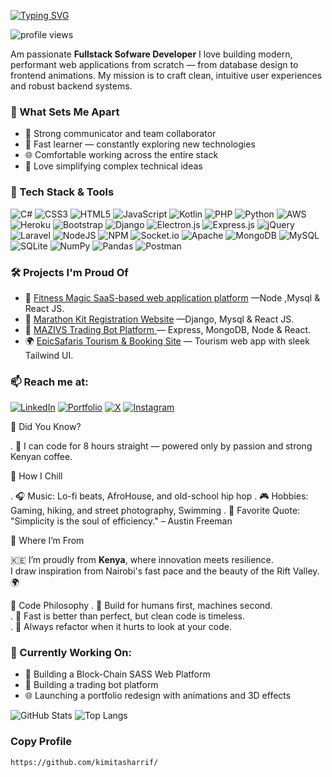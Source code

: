 [![Typing SVG](https://readme-typing-svg.demolab.com?font=Fira+Code&size=30&pause=1000&color=0CF709&vCenter=true&width=1000&height=60&lines=Hello++%F0%9F%91%8B+I+am+Sharrif+Kimita)](https://git.io/typing-svg)

<p align="left">
  <img src="https://komarev.com/ghpvc/?username=kimitasharrif&label=Profile%20views&color=0e75b6&style=flat" alt="profile views" />
</p>

 Am passionate **Fullstack Sofware Developer** 
I love building modern, performant web applications from scratch — from database design to frontend animations. My mission is to craft clean, intuitive user experiences and robust backend systems.

### 🧠 What Sets Me Apart

- 🤝 Strong communicator and team collaborator
- 🚀 Fast learner — constantly exploring new technologies
- 🌐 Comfortable working across the entire stack
- 💬 Love simplifying complex technical ideas


### 🚀 Tech Stack & Tools
![C#](https://img.shields.io/badge/c%23-%23239120.svg?style=for-the-badge&logo=c-sharp&logoColor=white)
![CSS3](https://img.shields.io/badge/css3-%231572B6.svg?style=for-the-badge&logo=css3&logoColor=white)
![HTML5](https://img.shields.io/badge/html5-%23E34F26.svg?style=for-the-badge&logo=html5&logoColor=white)
![JavaScript](https://img.shields.io/badge/javascript-%23323330.svg?style=for-the-badge&logo=javascript&logoColor=%23F7DF1E)
![Kotlin](https://img.shields.io/badge/kotlin-%230095D5.svg?style=for-the-badge&logo=kotlin&logoColor=white)
![PHP](https://img.shields.io/badge/php-%23777BB4.svg?style=for-the-badge&logo=php&logoColor=white)
![Python](https://img.shields.io/badge/python-3670A0?style=for-the-badge&logo=python&logoColor=ffdd54)
![AWS](https://img.shields.io/badge/AWS-%23FF9900.svg?style=for-the-badge&logo=amazon-aws&logoColor=white)
![Heroku](https://img.shields.io/badge/heroku-%23430098.svg?style=for-the-badge&logo=heroku&logoColor=white)
![Bootstrap](https://img.shields.io/badge/bootstrap-%23563D7C.svg?style=for-the-badge&logo=bootstrap&logoColor=white)
![Django](https://img.shields.io/badge/django-%23092E20.svg?style=for-the-badge&logo=django&logoColor=white)
![Electron.js](https://img.shields.io/badge/Electron-191970?style=for-the-badge&logo=Electron&logoColor=white)
![Express.js](https://img.shields.io/badge/express.js-%23404d59.svg?style=for-the-badge&logo=express&logoColor=%2361DAFB)
![jQuery](https://img.shields.io/badge/jquery-%230769AD.svg?style=for-the-badge&logo=jquery&logoColor=white)
![Laravel](https://img.shields.io/badge/laravel-%23FF2D20.svg?style=for-the-badge&logo=laravel&logoColor=white)
![NodeJS](https://img.shields.io/badge/node.js-6DA55F?style=for-the-badge&logo=node.js&logoColor=white)
![NPM](https://img.shields.io/badge/NPM-%23000000.svg?style=for-the-badge&logo=npm&logoColor=white)
![Socket.io](https://img.shields.io/badge/Socket.io-black?style=for-the-badge&logo=socket.io&badgeColor=010101)
![Apache](https://img.shields.io/badge/apache-%23D42029.svg?style=for-the-badge&logo=apache&logoColor=white)
![MongoDB](https://img.shields.io/badge/MongoDB-%234ea94b.svg?style=for-the-badge&logo=mongodb&logoColor=white)
![MySQL](https://img.shields.io/badge/mysql-%2300f.svg?style=for-the-badge&logo=mysql&logoColor=white)
![SQLite](https://img.shields.io/badge/sqlite-%2307405e.svg?style=for-the-badge&logo=sqlite&logoColor=white)
![NumPy](https://img.shields.io/badge/numpy-%23013243.svg?style=for-the-badge&logo=numpy&logoColor=white)
![Pandas](https://img.shields.io/badge/pandas-%23150458.svg?style=for-the-badge&logo=pandas&logoColor=white)
![Postman](https://img.shields.io/badge/Postman-FF6C37?style=for-the-badge&logo=postman&logoColor=white)


### 🛠️ Projects I'm Proud Of
- 🔗 [Fitness Magic  SaaS-based web application platform](https://github.com/kimitasharrif/) —Node ,Mysql & React JS.
- 🔗 [Marathon Kit Registration Website](https://github.com/kimitasharrif/) —Django, Mysql  & React JS.
- 🔗 [MAZIVS Trading  Bot Platform ](https://github.com/kimitasharrif/) — Express, MongoDB, Node & React.
- 🌍 [EpicSafaris Tourism & Booking Site](https://github.com/kimitasharrif/) — Tourism web app with sleek Tailwind UI.


### 📫 Reach me at:

[![LinkedIn](https://img.shields.io/badge/LinkedIn-0A66C2?style=for-the-badge&logo=linkedin&logoColor=white)](https://www.linkedin.com/in/sharrif-kimita-884158301/)
[![Portfolio](https://img.shields.io/badge/Portfolio-00CED1?style=for-the-badge&logo=vercel&logoColor=white)](https://sharrifkimita.vercel.app)
[![X](https://img.shields.io/badge/X-000000?style=for-the-badge&logo=twitter&logoColor=white)](https://x.com/sharrifkimita)
[![Instagram](https://img.shields.io/badge/Instagram-E4405F?style=for-the-badge&logo=instagram&logoColor=white)](https://www.instagram.com/sharrifkimita/)


🧩 Did You Know?

 . 🧠 I can code for 8 hours straight — powered only by passion and strong Kenyan coffee.

🧘 How I Chill

. 🎧 Music: Lo-fi beats, AfroHouse, and old-school hip hop 
. 🎮 Hobbies: Gaming, hiking, and street photography, Swimming 
. 💬 Favorite Quote: "Simplicity is the soul of efficiency." – Austin Freeman


🧭 Where I’m From

🇰🇪 I’m proudly from **Kenya**, where innovation meets resilience.  
I draw inspiration from Nairobi's fast pace and the beauty of the Rift Valley.
 🌍

🔁 Code Philosophy
 . 🧱 Build for humans first, machines second.  
 . 🚀 Fast is better than perfect, but clean code is timeless.  
 . 🔁 Always refactor when it hurts to look at your code.


### 📅 Currently Working On:
- 🧠 Building a Block-Chain SASS Web Platform
- 🧠 Building a trading bot platform 
- 🌐 Launching a portfolio redesign with animations and 3D effects


![GitHub Stats](https://github-readme-stats.vercel.app/api?username=kimitasharrif&show_icons=true&theme=radical)
![Top Langs](https://github-readme-stats.vercel.app/api/top-langs/?username=kimitasharrif&layout=compact&theme=radical)

<h3>Copy Profile</h3>

```md
https://github.com/kimitasharrif/
```


<!---
kimitasharrif/kimitasharrif is a ✨ special ✨ repository because its `README.md` (this file) appears on your GitHub profile.
You can click the Preview link to take a look at your changes.
--->
